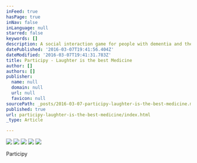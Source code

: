 ```yaml
---
inFeed: true
hasPage: true
inNav: false
inLanguage: null
starred: false
keywords: []
description: A social interaction game for people with dementia and their friends and family. Through fun and laughter we create a feeling of equality and togetherness that helps to build up a new level of communication.
datePublished: '2016-03-07T19:41:56.404Z'
dateModified: '2016-03-07T19:41:31.783Z'
title: Participy - Laughter is the best Medicine
author: []
authors: []
publisher:
  name: null
  domain: null
  url: null
  favicon: null
sourcePath: _posts/2016-03-07-participy-laughter-is-the-best-medicine.md
published: true
url: participy-laughter-is-the-best-medicine/index.html
_type: Article

---
```

![](https://the-grid-user-content.s3-us-west-2.amazonaws.com/299234bd-b9d3-42ca-bf85-d2dffe6c6177.jpg)
![](https://the-grid-user-content.s3-us-west-2.amazonaws.com/2a7fe8af-3b88-40ab-a8fd-49f7c328b77b.jpg)
![](https://the-grid-user-content.s3-us-west-2.amazonaws.com/748f9f1a-79a9-42cd-9a2f-ee6c1b6e8023.jpg)
![](https://the-grid-user-content.s3-us-west-2.amazonaws.com/ba83f337-c957-4ce0-a43d-5ebba30ca176.jpg)
![](https://the-grid-user-content.s3-us-west-2.amazonaws.com/7ceaa64f-c48e-4a76-b5b6-c523fd56d482.jpg)

Participy
